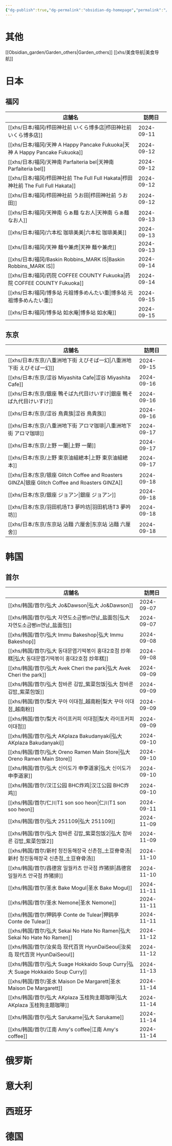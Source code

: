 ```yaml
---
{"dg-publish":true,"dg-permalink":"obsidian-dg-homepage","permalink":"/obsidian-dg-homepage/","tags":["garden","homepage","gardenEntry","gardenEntry","gardenEntry"],"updated":"2025-04-14T20:09:22.942+08:00"}
---
```



# 其他
[[Obsidian_garden/Garden_others\|Garden_others]]
[[xhs/美食导航\|美食导航]]

# 日本
## 福冈
| 店舗名                              | 訪問日     |
| ----------------------------------- | ---------- |
| [[xhs/日本/福冈/栉田神社前 いくら博多店\|栉田神社前 いくら博多店]]         | 2024-09-11 |
| [[xhs/日本/福冈/天神 A Happy Pancake Fukuoka\|天神 A Happy Pancake Fukuoka]]    | 2024-09-12 |
| [[xhs/日本/福冈/天神南 Parfaiteria bel\|天神南 Parfaiteria bel]]          | 2024-09-12 |
| [[xhs/日本/福冈/栉田神社前 The Full Full Hakata\|栉田神社前 The Full Full Hakata]] | 2024-09-12 |
| [[xhs/日本/福冈/栉田神社前 うお田\|栉田神社前 うお田]]               | 2024-09-12 |
| [[xhs/日本/福冈/天神南 らぁ麺 なお人\|天神南 らぁ麺 なお人]]            | 2024-09-13 |
| [[xhs/日本/福冈/六本松 珈琲美美\|六本松 珈琲美美]]                 | 2024-09-13 |
| [[xhs/日本/福冈/天神 麺や兼虎\|天神 麺や兼虎]]                   | 2024-09-13 |
| [[xhs/日本/福冈/Baskin Robbins_MARK IS\|Baskin Robbins_MARK IS]]          | 2024-09-14 |
| [[xhs/日本/福冈/药院 COFFEE COUNTY Fukuoka\|药院 COFFEE COUNTY Fukuoka]]      | 2024-09-14 |
| [[xhs/日本/福冈/博多站 元祖博多めんたい重\|博多站 元祖博多めんたい重]]       | 2024-09-15 |
| [[xhs/日本/福冈/博多站 如水庵\|博多站 如水庵]]                   | 2024-09-15 |

## 东京
| 店舗名                                    | 訪問日     |
| ----------------------------------------- | ---------- |
| [[xhs/日本/东京/八重洲地下街 えびそば一幻\|八重洲地下街 えびそば一幻]]             | 2024-09-15 |
| [[xhs/日本/东京/涩谷 Miyashita Cafe\|涩谷 Miyashita Cafe]]                   | 2024-09-16 |
| [[xhs/日本/东京/銀座 鴨そば九代目けいすけ\|銀座 鴨そば九代目けいすけ]]             | 2024-09-16 |
| [[xhs/日本/东京/涩谷 鳥貴族\|涩谷 鳥貴族]]                           | 2024-09-16 |
| [[xhs/日本/东京/八重洲地下街 アロマ珈琲\|八重洲地下街 アロマ珈琲]]               | 2024-09-17 |
| [[xhs/日本/东京/上野 一蘭\|上野 一蘭]]                             | 2024-09-17 |
| [[xhs/日本/东京/上野 東京油組總本\|上野 東京油組總本]]                     | 2024-09-17 |
| [[xhs/日本/东京/银座 Glitch Coffee and Roasters GINZA\|银座 Glitch Coffee and Roasters GINZA]] | 2024-09-18 |
| [[xhs/日本/东京/銀座 ジョアン\|銀座 ジョアン]]                         | 2024-09-18 |
| [[xhs/日本/东京/羽田机场T3 夢吟坊\|羽田机场T3 夢吟坊]]                     | 2024-09-18 |
| [[xhs/日本/东京/东京站 沾麵 六厘舍\|东京站 沾麵 六厘舍]]                    | 2024-09-18 |

# 韩国
## 首尔
| 店舗名                                   | 訪問日     |
| ------------------------------------------ | ---------- |
| [[xhs/韩国/首尔/弘大 Jo&Dawson\|弘大 Jo&Dawson]]                         | 2024-09-07 |
| [[xhs/韩国/首尔/弘大 자연도소금빵in연남_盐面包\|弘大 자연도소금빵in연남_盐面包]]         | 2024-09-07 |
| [[xhs/韩国/首尔/弘大 Immu Bakeshop\|弘大 Immu Bakeshop]]                     | 2024-09-08 |
| [[xhs/韩国/首尔/弘大 동대문엽기떡볶이 홍대2호점 炒年糕\|弘大 동대문엽기떡볶이 홍대2호점 炒年糕]] | 2024-09-08 |
| [[xhs/韩国/首尔/弘大 Avek Cheri the park\|弘大 Avek Cheri the park]]               | 2024-09-09 |
| [[xhs/韩国/首尔/弘大 참바른 김밥_紫菜包饭\|弘大 참바른 김밥_紫菜包饭]]              | 2024-09-09 |
| [[xhs/韩国/首尔/梨大 꾸아 이대점_越南粉\|梨大 꾸아 이대점_越南粉]]                | 2024-09-09 |
| [[xhs/韩国/首尔/梨大 라이프커피 이대점\|梨大 라이프커피 이대점]]                 | 2024-09-09 |
| [[xhs/韩国/首尔/弘大 AKplaza Bakudanyaki\|弘大 AKplaza Bakudanyaki]]               | 2024-09-10 |
| [[xhs/韩国/首尔/弘大 Oreno Ramen Main Store\|弘大 Oreno Ramen Main Store]]            | 2024-09-10 |
| [[xhs/韩国/首尔/弘大 신이도가 申李道家\|弘大 신이도가 申李道家]]                 | 2024-09-10 |
| [[xhs/韩国/首尔/汉江公园 BHC炸鸡\|汉江公园 BHC炸鸡]]                           | 2024-09-10 |
| [[xhs/韩国/首尔/仁川T1 son soo heon\|仁川T1 son soo heon]]                    | 2024-09-11 |
| [[xhs/韩国/首尔/弘大 251109\|弘大 251109]]                            | 2024-11-09 |
| [[xhs/韩国/首尔/弘大 참바른 김밥_紫菜包饭2\|弘大 참바른 김밥_紫菜包饭2]]             | 2024-11-09 |
| [[xhs/韩国/首尔/新村 청진동해장국 신촌점_土豆脊骨汤\|新村 청진동해장국 신촌점_土豆脊骨汤]]    | 2024-11-10 |
| [[xhs/韩国/首尔/昌德宫 일월카츠 안국점 炸猪排\|昌德宫 일월카츠 안국점 炸猪排]]          | 2024-11-10 |
| [[xhs/韩国/首尔/圣水 Bake Mogul\|圣水 Bake Mogul]]                        | 2024-11-11 |
| [[xhs/韩国/首尔/圣水 Nemone\|圣水 Nemone]]                            | 2024-11-11 |
| [[xhs/韩国/首尔/狎鸥亭 Conte de Tulear\|狎鸥亭 Conte de Tulear]]                 | 2024-11-11 |
| [[xhs/韩国/首尔/弘大 Sekai No Hate No Ramen\|弘大 Sekai No Hate No Ramen]]            | 2024-11-12 |
| [[xhs/韩国/首尔/汝矣岛 现代百货 HyunDaiSeoul\|汝矣岛 现代百货 HyunDaiSeoul]]                             | 2024-11-12 |
| [[xhs/韩国/首尔/弘大 Suage Hokkaido Soup Curry\|弘大 Suage Hokkaido Soup Curry]]         | 2024-11-13 |
| [[xhs/韩国/首尔/圣水 Maison De Margarett\|圣水 Maison De Margarett]]               | 2024-11-14 |
| [[xhs/韩国/首尔/弘大 AKplaza 玉桂狗主题咖啡\|弘大 AKplaza 玉桂狗主题咖啡]]                 | 2024-11-14 |
| [[xhs/韩国/首尔/弘大 Sarukame\|弘大 Sarukame]]                          | 2024-11-14 |
| [[xhs/韩国/首尔/江南 Amy's coffee\|江南 Amy's coffee]]                      | 2024-11-14 |

# 俄罗斯

# 意大利

# 西班牙

# 德国
